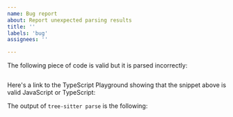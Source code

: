 ```yaml
---
name: Bug report
about: Report unexpected parsing results
title: ''
labels: 'bug'
assignees: ''

---
```


The following piece of code is valid but it is parsed incorrectly:

```typescript

```

Here's a link to the TypeScript Playground showing that the snippet above is valid JavaScript or TypeScript:
<!-- Please check your code at https://www.typescriptlang.org/play
     and paste the URL below. -->

<!-- Please run `tree-sitter parse YOUR_FILE` and show us the output. -->
The output of `tree-sitter parse` is the following:

```

```

<!-- If there is no `ERROR` or `MISSING` node in the output above,
     explain what you were expecting: -->

<!-- Name of the broken/missing feature, link to official
     documentation, and any other relevant info is appreciated: -->
